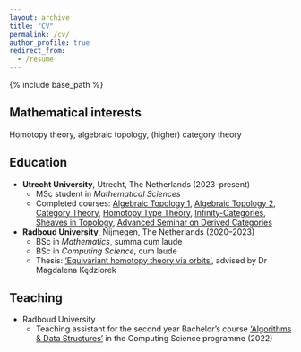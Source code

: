 ```yaml
---
layout: archive
title: "CV"
permalink: /cv/
author_profile: true
redirect_from:
  - /resume
---
```


{% include base_path %}

Mathematical interests
----------------------

Homotopy theory, algebraic topology, (higher) category theory

Education
---------

* **Utrecht University**, Utrecht, The Netherlands (2023–present)
  * MSc student in *Mathematical Sciences*
  * Completed courses: [Algebraic Topology 1](https://mastermath.datanose.nl/Summary/454), [Algebraic Topology 2](https://mastermath.datanose.nl/Summary/468), [Category Theory](https://mastermath.datanose.nl/Summary/434), [Homotopy Type Theory](https://mastermath.datanose.nl/Summary/485), [Infinity-Categories](https://mastermath.datanose.nl/Summary/449), [Sheaves in Topology](https://cursusplanner.uu.nl/course/WISM501/2023/SEM2), [Advanced Seminar on Derived Categories](https://www.ru.nl/courseguides/science/vm/osirislinks/wm/nwi-wm155/)
* **Radboud University**, Nijmegen, The Netherlands (2020–2023)
  * BSc in *Mathematics*, summa cum laude
  * BSc in *Computing Science*, cum laude
  * Thesis: [‘Equivariant homotopy theory via orbits’](/files/equivariant-homotopy-theory-via-orbits.pdf), advised by Dr Magdalena Kędziorek

Teaching
--------

* Radboud University
  * Teaching assistant for the second year Bachelor’s course [‘Algorithms & Data Structures’](https://www.ru.nl/courseguides/2022/science/vm/osirislinks/ibc/nwi-ibc027/) in the Computing Science programme (2022)
